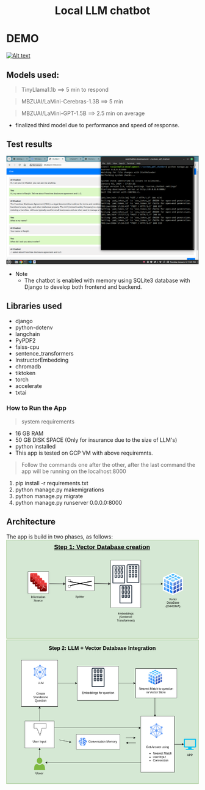# <center>Local LLM chatbot</center>

# DEMO

[![Alt text](https://img.youtube.com/vi/ntDcjwiEYEI/0.jpg)](https://youtu.be/ntDcjwiEYEI)

## Models used:

> TinyLlama1.1b ==> 5 min to respond

> MBZUAI/LaMini-Cerebras-1.3B ==> 5 min

> MBZUAI/LaMini-GPT-1.5B ==> 2.5 min on average

- finalized third model due to performance and speed of response.

## Test results

![Alt text](./Local_LLM_bot.png)

- Note
  - The chatbot is enabled with memory using SQLite3 database with Django to develop both frontend and backend.

## Libraries used

- django
- python-dotenv
- langchain
- PyPDF2
- faiss-cpu
- sentence_transformers
- InstructorEmbedding
- chromadb
- tiktoken
- torch
- accelerate
- txtai

### How to Run the App

> system requirements

- 16 GB RAM
- 50 GB DISK SPACE (Only for insurance due to the size of LLM's)
- python installed
- This app is tested on GCP VM with above requiremnts.

> Follow the commands one after the other, after the last command the app will be running on the localhost:8000

  <ol>
    <li>pip install -r requirements.txt</li>
    <li>python manage.py makemigrations</li>
    <li>python manage.py migrate</li>
    <li>python manage.py runserver 0.0.0.0:8000</li>
  </ol>

## Architecture

The app is build in two phases, as follows:
![Alt text](VecotrDdCreation.png)
![Alt text](LLM_VectorDB.png)
